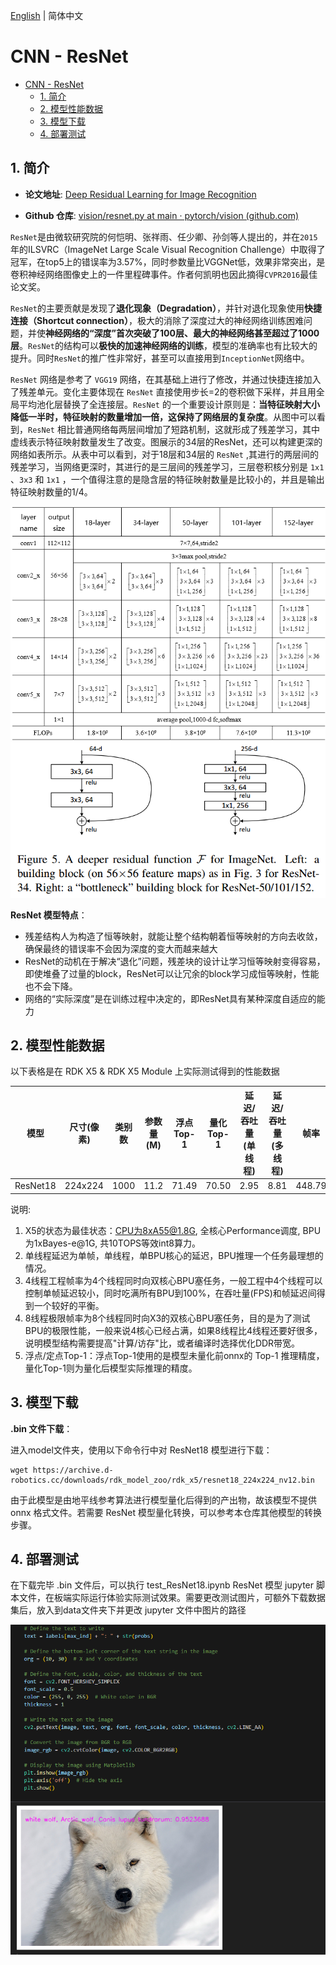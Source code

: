 [English](./README.md) | 简体中文

# CNN - ResNet

- [CNN - ResNet](#cnn---resnet)
  - [1. 简介](#1-简介)
  - [2. 模型性能数据](#2-模型性能数据)
  - [3. 模型下载](#3-模型下载)
  - [4. 部署测试](#4-部署测试)

## 1. 简介

- **论文地址**: [Deep Residual Learning for Image Recognition](http://arxiv.org/abs/2307.09283)

- **Github 仓库**: [vision/resnet.py at main · pytorch/vision (github.com)](https://github.com/pytorch/vision/blob/main/torchvision/models/resnet.py)


`ResNet`是由微软研究院的何恺明、张祥雨、任少卿、孙剑等人提出的，并在`2015`年的ILSVRC（ImageNet Large Scale Visual Recognition Challenge）中取得了冠军，在top5上的错误率为3.57%，同时参数量比VGGNet低，效果非常突出，是卷积神经网络图像史上的一件里程碑事件。作者何凯明也因此摘得`CVPR2016`最佳论文奖。

`ResNet`的主要贡献是发现了**退化现象（Degradation）**，并针对退化现象使用**快捷连接（Shortcut connection）**，极大的消除了深度过大的神经网络训练困难问题，并使**神经网络的“深度”首次突破了100层、最大的神经网络甚至超过了1000层**。`ResNet`的结构可以**极快的加速神经网络的训练**，模型的准确率也有比较大的提升。同时`ResNet`的推广性非常好，甚至可以直接用到`InceptionNet`网络中。

`ResNet` 网络是参考了 `VGG19` 网络，在其基础上进行了修改，并通过快捷连接加入了残差单元。变化主要体现在 `ResNet` 直接使用步长=2的卷积做下采样，并且用全局平均池化层替换了全连接层。`ResNet` 的一个重要设计原则是：**当特征映射大小降低一半时，特征映射的数量增加一倍，这保持了网络层的复杂度**。从图中可以看到，`ResNet` 相比普通网络每两层间增加了短路机制，这就形成了残差学习，其中虚线表示特征映射数量发生了改变。图展示的34层的ResNet，还可以构建更深的网络如表所示。从表中可以看到，对于18层和34层的 `ResNet` ,其进行的两层间的残差学习，当网络更深时，其进行的是三层间的残差学习，三层卷积核分别是 `1x1` 、`3x3` 和 `1x1` ，一个值得注意的是隐含层的特征映射数量是比较小的，并且是输出特征映射数量的1/4。

![](./data/ResNet_architecture2.png)
![](./data/ResNet_architecture.png)


**ResNet 模型特点**：

- 残差结构人为构造了恒等映射，就能让整个结构朝着恒等映射的方向去收敛，确保最终的错误率不会因为深度的变大而越来越大 
- ResNet的动机在于解决“退化”问题，残差块的设计让学习恒等映射变得容易，即使堆叠了过量的block，ResNet可以让冗余的block学习成恒等映射，性能也不会下降。 
- 网络的“实际深度”是在训练过程中决定的，即ResNet具有某种深度自适应的能力


## 2. 模型性能数据

以下表格是在 RDK X5 & RDK X5 Module 上实际测试得到的性能数据


| 模型          | 尺寸(像素)  | 类别数  | 参数量(M) | 浮点Top-1  | 量化Top-1  | 延迟/吞吐量(单线程) | 延迟/吞吐量(多线程) | 帧率     |
| ----------- | ------- | ---- | ------ | ----- | ----- | ----------- | ----------- | ------ |
| ResNet18 | 224x224 | 1000 | 11.2    | 71.49 | 70.50 | 2.95        | 8.81        | 448.79 |


说明: 
1. X5的状态为最佳状态：CPU为8xA55@1.8G, 全核心Performance调度, BPU为1xBayes-e@1G, 共10TOPS等效int8算力。
2. 单线程延迟为单帧，单线程，单BPU核心的延迟，BPU推理一个任务最理想的情况。
3. 4线程工程帧率为4个线程同时向双核心BPU塞任务，一般工程中4个线程可以控制单帧延迟较小，同时吃满所有BPU到100%，在吞吐量(FPS)和帧延迟间得到一个较好的平衡。
4. 8线程极限帧率为8个线程同时向X3的双核心BPU塞任务，目的是为了测试BPU的极限性能，一般来说4核心已经占满，如果8线程比4线程还要好很多，说明模型结构需要提高"计算/访存"比，或者编译时选择优化DDR带宽。
5. 浮点/定点Top-1：浮点Top-1使用的是模型未量化前onnx的 Top-1 推理精度，量化Top-1则为量化后模型实际推理的精度。

## 3. 模型下载

**.bin 文件下载**：

进入model文件夹，使用以下命令行中对 ResNet18 模型进行下载：

```shell
wget https://archive.d-robotics.cc/downloads/rdk_model_zoo/rdk_x5/resnet18_224x224_nv12.bin
```

由于此模型是由地平线参考算法进行模型量化后得到的产出物，故该模型不提供 onnx 格式文件。若需要 ResNet 模型量化转换，可以参考本仓库其他模型的转换步骤。

## 4. 部署测试

在下载完毕 .bin 文件后，可以执行 test_ResNet18.ipynb ResNet 模型 jupyter 脚本文件，在板端实际运行体验实际测试效果。需要更改测试图片，可额外下载数据集后，放入到data文件夹下并更改 jupyter 文件中图片的路径

![](./data/inference.png)

